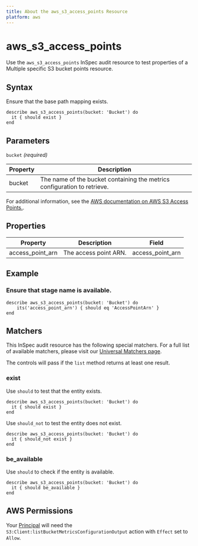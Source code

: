 ```yaml
---
title: About the aws_s3_access_points Resource
platform: aws
---
```


# aws_s3_access_points

Use the `aws_s3_access_points` InSpec audit resource to test properties of a Multiple specific S3 bucket points resource.

## Syntax

Ensure that the base path mapping exists.

    describe aws_s3_access_points(bucket: 'Bucket') do
      it { should exist }
    end

## Parameters

`bucket` _(required)_

| Property | Description |
| --- | --- |
| bucket | The name of the bucket containing the metrics configuration to retrieve. |


For additional information, see the [AWS documentation on AWS S3 Access Points.](https://docs.aws.amazon.com/AWSCloudFormation/latest/UserGuide/aws-resource-apigateway-basepathmapping.html).

## Properties

| Property | Description | Field | 
| --- | --- | --- |
| access_point_arn | The access point ARN.| access_point_arn |


## Example

### Ensure that stage name is available.
    describe aws_s3_access_points(bucket: 'Bucket') do
        its('access_point_arn') { should eq 'AccessPointArn' }
    end

## Matchers

This InSpec audit resource has the following special matchers. For a full list of available matchers, please visit our [Universal Matchers page](https://www.inspec.io/docs/reference/matchers/).

The controls will pass if the `list` method returns at least one result.

### exist

Use `should` to test that the entity exists.

    describe aws_s3_access_points(bucket: 'Bucket') do
      it { should exist }
    end

Use `should_not` to test the entity does not exist.

    describe aws_s3_access_points(bucket: 'Bucket') do
      it { should_not exist }
    end

### be_available

Use `should` to check if the entity is available.

    describe aws_s3_access_points(bucket: 'Bucket') do
      it { should be_available }
    end

## AWS Permissions

Your [Principal](https://docs.aws.amazon.com/IAM/latest/UserGuide/intro-structure.html#intro-structure-principal) will need the `S3:Client:listBucketMetricsConfigurationOutput` action with `Effect` set to `Allow`.